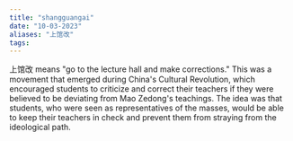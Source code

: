 ```yaml
---
title: "shangguangai"
date: "10-03-2023"
aliases: "上馆改"
tags:
---
```


上馆改 means "go to the lecture hall and make corrections." This was a movement that emerged during China's Cultural Revolution, which encouraged students to criticize and correct their teachers if they were believed to be deviating from Mao Zedong's teachings. The idea was that students, who were seen as representatives of the masses, would be able to keep their teachers in check and prevent them from straying from the ideological path.